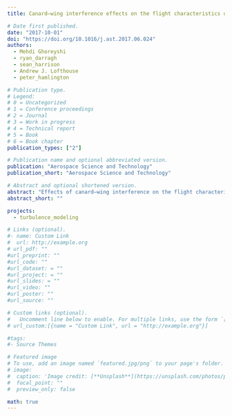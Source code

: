 ```yaml
---
title: Canard–wing interference effects on the flight characteristics of a transonic passenger aircraft

# Date first published.
date: "2017-10-01"
doi: "https://doi.org/10.1016/j.ast.2017.06.024"
authors:
  - Mehdi Ghoreyshi
  - ryan_darragh
  - sean_harrison
  - Andrew J. Lofthouse
  - peter_hamlington

# Publication type.
# Legend:
# 0 = Uncategorized
# 1 = Conference proceedings
# 2 = Journal
# 3 = Work in progress
# 4 = Technical report
# 5 = Book
# 6 = Book chapter
publication_types: ["2"]

# Publication name and optional abbreviated version.
publication: "Aerospace Science and Technology"
publication_short: "Aerospace Science and Technology"

# Abstract and optional shortened version.
abstract: "Effects of canard–wing interference on the flight characteristics of a civilian transonic cruiser aircraft are examined using computational fluid dynamics (CFD) simulations, a vortex lattice solver, and wind tunnel measurements. These data sources are used to generate reduced-order aerodynamic models in the form of look-up tables that give longitudinal and lateral force and moment coefficients for different combinations of angle of attack, Mach number, side-slip angle, and canard deflection angle. Flight characteristics from CFD simulations and the vortex lattice solver are compared with wind tunnel measurements in order to determine model accuracy for both static and dynamic flight conditions. Static cases are examined at a Mach number of 0.1 for two different canard positions using an overset grid approach. Cases considered include canard deflections of $-30^{\\circ}$, $-10^{\\circ}$, $0^{\\circ}$, and $10^{\\circ}$ at angles of attack ranging from $-4^{\\circ}$ to $30^{\\circ}$ and for sideslip angles of $-6^{\\circ}$ and $6^{\\circ}$. Dynamic cases are examined for aircraft oscillations about mean angles of attack of $0^{\\circ}$ to $10^{\\circ}$, with a motion frequency of 1 Hz and an amplitude of $0.5^{\\circ}$. The results indicate that both static and dynamic aerodynamic predictions from CFD simulations are in good agreement with experiments over the range of conditions considered. The vortex lattice solver, by contrast, cannot predict vortical flows formed over the wing and canard surfaces, resulting in poorer agreement with experimental data. The CFD-based reduced order aerodynamic model is then used to investigate trim settings and handling qualities of two different canard designs. Results show that positioning the canard surface of the transonic cruiser closer to the wing requires less canard deflection and thrust force to trim the aircraft."
abstract_short: ""

projects:
  - turbulence_modeling

# Links (optional).
#- name: Custom Link
#  url: http://example.org
# url_pdf: ""
#url_preprint: ""
#url_code: ""
#url_dataset: = ""
#url_project: = ""
#url_slides: = ""
#url_video: ""
#url_poster: ""
#url_source: ""

# Custom links (optional).
#   Uncomment line below to enable. For multiple links, use the form `[{...}, {...}, {...}]`.
# url_custom:[{name = "Custom Link", url = "http://example.org"}]

#tags:
#- Source Themes

# Featured image
# To use, add an image named `featured.jpg/png` to your page's folder.
# image:
#  caption: 'Image credit: [**Unsplash**](https://unsplash.com/photos/pLCdAaMFLTE)'
#  focal_point: ""
#  preview_only: false

math: true
---
```

